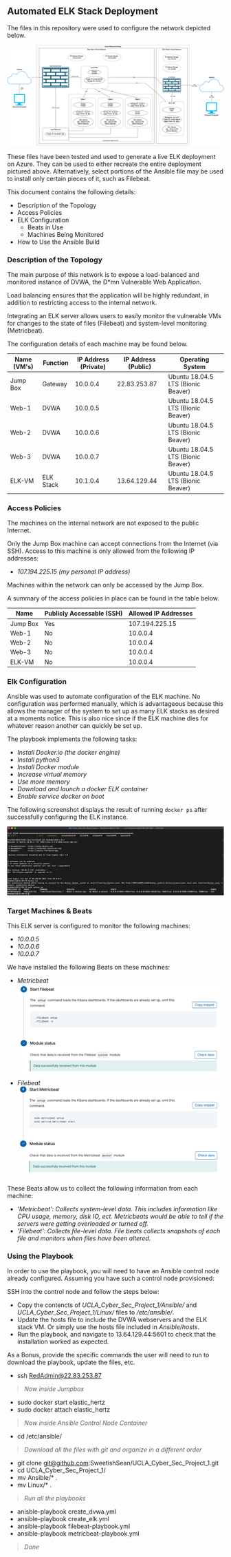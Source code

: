 ## Automated ELK Stack Deployment

The files in this repository were used to configure the network depicted below.

![Topology](Diagrams/AzureSystemWithELK-ResizedImage.png)

These files have been tested and used to generate a live ELK deployment on Azure. They can be used to either recreate the entire deployment pictured above. Alternatively, select portions of the Ansible file may be used to install only certain pieces of it, such as Filebeat.

This document contains the following details:
- Description of the Topology
- Access Policies
- ELK Configuration
  - Beats in Use
  - Machines Being Monitored
- How to Use the Ansible Build


### Description of the Topology

The main purpose of this network is to expose a load-balanced and monitored instance of DVWA, the D\*mn Vulnerable Web Application.

Load balancing ensures that the application will be highly redundant, in addition to restricting access to the internal network.

Integrating an ELK server allows users to easily monitor the vulnerable VMs for changes to the state of files (Filebeat) and system-level monitoring (Metricbeat).

The configuration details of each machine may be found below.

| Name (VM's) | Function  | IP Address (Private) | IP Address (Public) | Operating System                   |
|-------------|-----------|----------------------|---------------------|------------------------------------|
| Jump Box    | Gateway   | 10.0.0.4             | 22.83.253.87        | Ubuntu 18.04.5 LTS (Bionic Beaver) |
| Web-1       | DVWA      | 10.0.0.5             |                     | Ubuntu 18.04.5 LTS (Bionic Beaver) |
| Web-2       | DVWA      | 10.0.0.6             |                     | Ubuntu 18.04.5 LTS (Bionic Beaver) |
| Web-3       | DVWA      | 10.0.0.7             |                     | Ubuntu 18.04.5 LTS (Bionic Beaver) |
| ELK-VM      | ELK Stack | 10.1.0.4             | 13.64.129.44        | Ubuntu 18.04.5 LTS (Bionic Beaver) |


### Access Policies

The machines on the internal network are not exposed to the public Internet. 

Only the Jump Box machine can accept connections from the Internet (via SSH). Access to this machine is only allowed from the following IP addresses:
- _107.194.225.15 (my personal IP address)_

Machines within the network can only be accessed by the Jump Box.

A summary of the access policies in place can be found in the table below.

| Name     | Publicly Accessable (SSH) | Allowed IP Addresses |
|----------|---------------------------|----------------------|
| Jump Box | Yes                       | 107.194.225.15       |
| Web-1    | No                        | 10.0.0.4             |
| Web-2    | No                        | 10.0.0.4             |
| Web-3    | No                        | 10.0.0.4             |
| ELK-VM   | No                        | 10.0.0.4             |

### Elk Configuration

Ansible was used to automate configuration of the ELK machine. No configuration was performed manually, which is advantageous because this allows the manager of the system to set up as many ELK stacks as desired at a moments notice. This is also nice since if the ELK machine dies for whatever reason another can quickly be set up.

The playbook implements the following tasks:

- _Install Docker.io (the docker engine)_
- _Install python3_
- _Install Docker module_
- _Increase virtual memory_
- _Use more memory_
- _Download and launch a docker ELK container_
- _Enable service docker on boot_

The following screenshot displays the result of running `docker ps` after successfully configuring the ELK instance.

![Docker PS](Diagrams/ELK_stack_docker_container.png)

### Target Machines & Beats
This ELK server is configured to monitor the following machines:

- _10.0.0.5_
- _10.0.0.6_
- _10.0.0.7_

We have installed the following Beats on these machines:
- _Metricbeat_
![Metric Success](Diagrams/FilebeatSuccess.png)
- _Filebeat_
![Filebeat Success](Diagrams/MetricbeatSuccess.png)

These Beats allow us to collect the following information from each machine:
- _'Metricbeat': Collects system-level data. This includes information like CPU usage, memory, disk IO, ect. Metricbeats would be able to tell if the servers were getting overloaded or turned off._
- _'Filebeat': Collects file-level data. File beats collects snapshots of each file and monitors when files have been altered._

### Using the Playbook
In order to use the playbook, you will need to have an Ansible control node already configured. Assuming you have such a control node provisioned: 

SSH into the control node and follow the steps below:
- Copy the contencts of _UCLA_Cyber_Sec_Project_1/Ansible/_ and _UCLA_Cyber_Sec_Project_1/Linux/_ files to */etc/ansible/*.
- Update the hosts file to include the DVWA webservers and the ELK stack VM. Or simply use the hosts file included in *Ansible/hosts*.
- Run the playbook, and navigate to 13.64.129.44:5601 to check that the installation worked as expected.


As a Bonus, provide the specific commands the user will need to run to download the playbook, update the files, etc.


- ssh RedAdmin@22.83.253.87
> _Now inside Jumpbox_
- sudo docker start elastic_hertz
- sudo docker attach elastic_hertz
> _Now inside Ansible Control Node Container_
- cd /etc/ansible/
> _Download all the files with git and organize in a different order_
- git clone git@github.com:SweetishSean/UCLA_Cyber_Sec_Project_1.git
- cd UCLA_Cyber_Sec_Project_1/
- mv Ansible/* .
- mv Linux/* .
> _Run all the playbooks_
- anisble-playbook create_dvwa.yml
- ansible-playbook create_elk.yml
- ansible-playbook filebeat-playbook.yml 
- ansible-playbook metricbeat-playbook.yml
> _Done_

